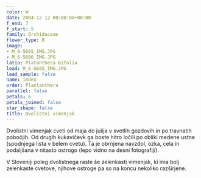 ```yaml
---
color: W
date: 2004-12-12 00:00:00+00:00
f_end: 7
f_start: 5
family: Orchidaceae
flower_type: B
image:
- M_6-5685_IMG.JPG
- M_6-5686_IMG.JPG
latin: Platanthera bifolia
lead: M_6-5685_IMG.JPG
lead_sample: false
name: index
order: Plantanthera
parallel: false
petals: 6
petals_joined: false
star_shape: false
title: Dvolistni vimenjak
---
```

Dvolistni vimenjak cveti od maja do julija v svetlih gozdovih in po travnatih pobočjih. Od drugih kukavičevk ga boste hitro ločili po obliki medene ustne (spodnjega lista v belem cvetu). Ta je obrnjena navzdol, ozka, cela in podaljšana v nitasto ostrogo (lepo vidno na desni fotografiji).

V Sloveniji poleg dvolistnega raste še zelenkasti vimenjak, ki ima bolj zelenkaste cvetove, njihove ostroge pa so na koncu nekoliko razširjene.
